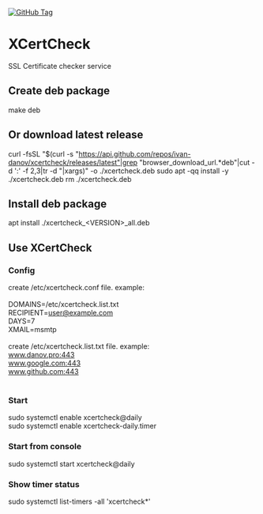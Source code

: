 [![GitHub Tag](https://github.com/ivan-danov/xcertcheck/actions/workflows/build_deb.yml/badge.svg)](https://github.com/ivan-danov/xcertcheck/releases)

# XCertCheck

SSL Certificate checker service

## Create deb package
make deb

## Or download latest release
curl -fsSL "$(curl -s "https://api.github.com/repos/ivan-danov/xcertcheck/releases/latest"|grep "browser_download_url.*deb"|cut -d ':' -f 2,3|tr -d \"|xargs)" -o ./xcertcheck.deb
sudo apt -qq install -y ./xcertcheck.deb
rm ./xcertcheck.deb

## Install deb package
apt install ./xcertcheck\_&lt;VERSION&gt;\_all.deb

## Use XCertCheck

### Config

create /etc/xcertcheck.conf file. example:<br/>
<br/>
DOMAINS=/etc/xcertcheck.list.txt<br/>
RECIPIENT=user@example.com<br/>
DAYS=7<br/>
XMAIL=msmtp<br/>
<br/>
create /etc/xcertcheck.list.txt file. example:<br/>
www.danov.pro:443<br/>
www.google.com:443<br/>
www.github.com:443<br/>
<br/>

### Start

sudo systemctl enable xcertcheck@daily<br/>
sudo systemctl enable xcertcheck-daily.timer<br/>

### Start from console

sudo systemctl start xcertcheck@daily<br/>

### Show timer status

sudo systemctl list-timers -all 'xcertcheck*'<br/>
